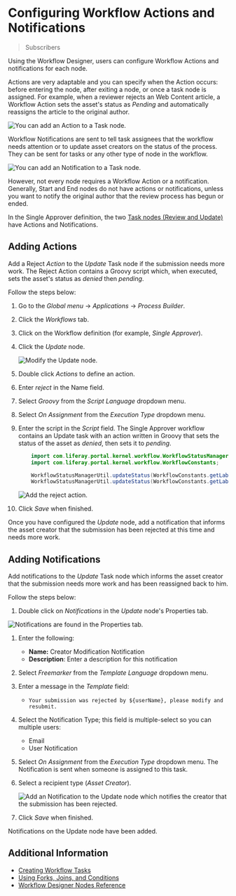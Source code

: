 # Configuring Workflow Actions and Notifications

> Subscribers

Using the Workflow Designer, users can configure Workflow Actions and notifications for each node.

Actions are very adaptable and you can specify when the Action occurs: before entering the node, after exiting a node, or once a task node is assigned. For example, when a reviewer rejects an Web Content article, a Workflow Action sets the asset's status as _Pending_ and automatically reassigns the article to the original author.

![You can add an Action to a Task node.](./configuring-workflow-actions-and-notifications/images/01.png)

Workflow Notifications are sent to tell task assignees that the workflow needs attention or to update asset creators on the status of the process. They can be sent for tasks or any other type of node in the workflow.

![You can add an Notification to a Task node.](./configuring-workflow-actions-and-notifications/images/02.png)

However, not every node requires a Workflow Action or a notification. Generally, Start and End nodes do not have actions or notifications, unless you want to notify the original author that the review process has begun or ended.

In the Single Approver definition, the two [Task nodes (Review and Update)](./creating-workflow-tasks.md) have Actions and Notifications.

## Adding Actions

Add a Reject _Action_ to the _Update_ Task node if the submission needs more work. The Reject Action contains a Groovy script which, when executed, sets the asset's status as _denied_ then _pending_.

Follow the steps below:

1. Go to the _Global menu_ &rarr; _Applications_ &rarr; _Process Builder_.
1. Click the _Workflows_ tab.
1. Click on the Workflow definition (for example, _Single Approver_).
1. Click the _Update_ node.

    ![Modify the Update node.](./configuring-workflow-actions-and-notifications/images/04.png)

1. Double click _Actions_ to define an action.
1. Enter _reject_ in the Name field.
1. Select _Groovy_ from the _Script Language_ dropdown menu.
1. Select _On Assignment_ from the _Execution Type_ dropdown menu.
1. Enter the script in the _Script_ field. The Single Approver workflow contains an Update task with an action written in Groovy that sets the status of the asset as _denied_, then sets it to _pending_.

    ```java
        import com.liferay.portal.kernel.workflow.WorkflowStatusManagerUtil;
        import com.liferay.portal.kernel.workflow.WorkflowConstants;

        WorkflowStatusManagerUtil.updateStatus(WorkflowConstants.getLabelStatus("denied"), workflowContext);
        WorkflowStatusManagerUtil.updateStatus(WorkflowConstants.getLabelStatus("pending"), workflowContext);
    ```

    ![Add the reject action.](./configuring-workflow-actions-and-notifications/images/05.png)

1. Click _Save_ when finished.

Once you have configured the _Update_ node, add a notification that informs the asset creator that the submission has been rejected at this time and needs more work.

## Adding Notifications

Add notifications to the _Update_ Task node which informs the asset creator that the submission needs more work and has been reassigned back to him.

Follow the steps below:

1. Double click on _Notifications_ in the _Update_ node's Properties tab.

 ![Notifications are found in the Properties tab.](./configuring-workflow-actions-and-notifications/images/03.png)

1. Enter the following:
    * **Name:** Creator Modification Notification
    * **Description**: Enter a description for this notification

1. Select _Freemarker_ from the _Template Language_ dropdown menu.
1. Enter a message in the _Template_ field:
    * `Your submission was rejected by ${userName}, please modify and resubmit.`

1. Select the Notification Type; this field is multiple-select so you can multiple users:

    * Email
    * User Notification

1. Select _On Assignment_ from the _Execution Type_ dropdown menu. The Notification is sent when someone is assigned to this task.
1. Select a recipient type (_Asset Creator_).

     ![Add an Notification to the Update node which notifies the creator that the submission has been rejected.](./configuring-workflow-actions-and-notifications/images/06.png)

1. Click _Save_ when finished.

Notifications on the Update node have been added.

## Additional Information

* [Creating Workflow Tasks](./creating-workflow-tasks.md)
* [Using Forks, Joins, and Conditions](./using-forks-joins-and-conditions.md)
* [Workflow Designer Nodes Reference](./workflow-designer-nodes-reference.md)
